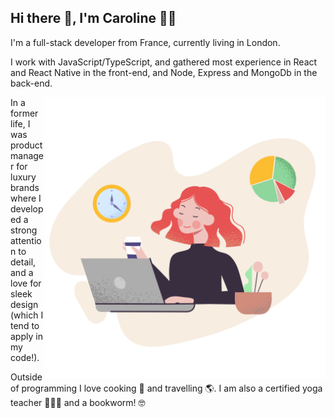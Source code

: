 ## Hi there 👋, I'm Caroline :woman_technologist:


I'm a full-stack developer from France, currently living in London. 

I work with JavaScript/TypeScript, and gathered most experience in React and React Native in the front-end, and Node, Express and MongoDb in the back-end.

<img align="right" alt="illustration of web developer with laptop" src="./pale-woman-works-with-computer.png" width="450" height="450" />


In a former life, I was product manager for luxury brands where I developed a strong  attention to detail, and a love for sleek design (which I tend to apply in my code!).

Outside of programming I love cooking 🌱 and travelling 🌎. I am also a certified yoga teacher 🧘🏽‍♀️ and a bookworm! 🤓


